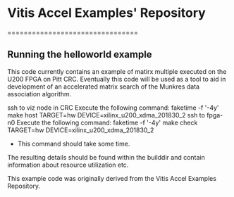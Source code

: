# Vitis Accel Examples' Repository
================================

## Running the helloworld example

This code currently contains an example of matirx multiple executed on the U200 FPGA on Pitt CRC. 
Eventually this code will be used as a tool to aid in development of an accelerated matrix search of the Munkres data association algorithm.

ssh to viz node in CRC
Execute the following command: faketime -f '-4y' make host TARGET=hw DEVICE=xilinx_u200_xdma_201830_2 
ssh to fpga-n0 
Execute the following command: faketime -f '-4y' make check TARGET=hw DEVICE=xilinx_u200_xdma_201830_2
- This command should take some time.

The resulting details should be found within the builddir and contain information about resource utilization etc.

This example code was originally derived from the Vitis Accel Examples Repository.